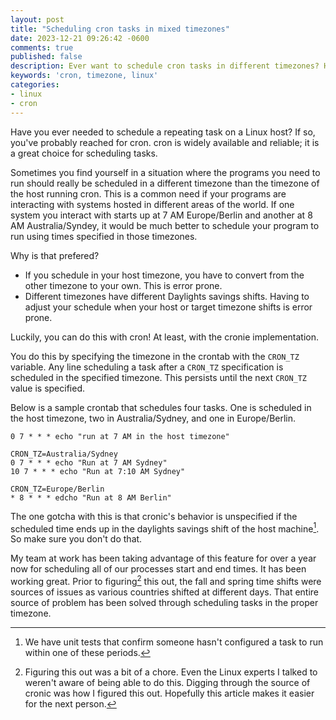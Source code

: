 ```yaml
---
layout: post
title: "Scheduling cron tasks in mixed timezones"
date: 2023-12-21 09:26:42 -0600
comments: true
published: false
description: Ever want to schedule cron tasks in different timezones? Here is how.
keywords: 'cron, timezone, linux'
categories: 
- linux
- cron
---
```


Have you ever needed to schedule a repeating task on a Linux host?
If so, you've probably reached for cron.
cron is widely available and reliable; it is a great choice for scheduling tasks.

Sometimes you find yourself in a situation where the programs you need to run should really be scheduled in a different timezone than the timezone of the host running cron.
This is a common need if your programs are interacting with systems hosted in different areas of the world.
If one system you interact with starts up at 7 AM Europe/Berlin and another at 8 AM Australia/Syndey, it would be much better to schedule your program to run using times specified in those timezones.

Why is that prefered?
- If you schedule in your host timezone, you have to convert from the other timezone to your own. This is error prone.
- Different timezones have different Daylights savings shifts. Having to adjust your schedule when your host or target timezone shifts is error prone.

Luckily, you can do this with cron!
At least, with the cronie implementation.

You do this by specifying the timezone in the crontab with the `CRON_TZ` variable.
Any line scheduling a task after a `CRON_TZ` specification is scheduled in the specified timezone.
This persists until the next `CRON_TZ` value is specified.

Below is a sample crontab that schedules four tasks.
One is scheduled in the host timezone, two in Australia/Sydney, and one in Europe/Berlin.

```
0 7 * * * echo "run at 7 AM in the host timezone"

CRON_TZ=Australia/Sydney
0 7 * * * echo "Run at 7 AM Sydney"
10 7 * * * echo "Run at 7:10 AM Sydney"

CRON_TZ=Europe/Berlin
* 8 * * * edcho "Run at 8 AM Berlin"
```

The one gotcha with this is that cronic's behavior is unspecified if the scheduled time ends up in the daylights savings shift of the host machine[^1].
So make sure you don't do that.

[^1]: We have unit tests that confirm someone hasn't configured a task to run within one of these periods.

My team at work has been taking advantage of this feature for over a year now for scheduling all of our processes start and end times.
It has been working great.
Prior to figuring[^2] this out, the fall and spring time shifts were sources of issues as various countries shifted at different days.
That entire source of problem has been solved through scheduling tasks in the proper timezone.

[^2]: Figuring this out was a bit of a chore. Even the Linux experts I talked to weren't aware of being able to do this. Digging through the source of cronic was how I figured this out. Hopefully this article makes it easier for the next person.







